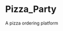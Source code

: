 # Pizza_Party
A pizza ordering platform 
<desinged using FIREBASE handling realtime database and cloud messaging
uses Sql for saving data at users end>
